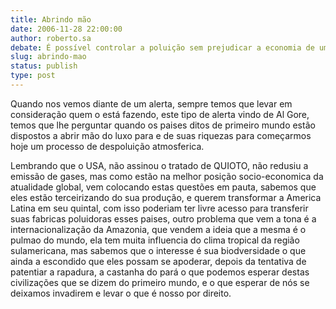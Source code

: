 ```yaml
---
title: Abrindo mão
date: 2006-11-28 22:00:00
author: roberto.sa
debate: É possível controlar a poluição sem prejudicar a economia de um país?
slug: abrindo-mao
status: publish 
type: post
---
```


Quando nos vemos diante de um alerta, sempre temos que levar em consideração quem o está fazendo, este tipo de alerta vindo de Al Gore, temos que lhe perguntar quando os paises ditos de primeiro mundo estão dispostos a abrir mão do luxo para e de suas riquezas para começarmos hoje um processo de despoluição atmosferica.  

Lembrando que o USA, não assinou o tratado de QUIOTO, não redusiu a emissão de gases, mas como estão na melhor posição socio-economica da atualidade global, vem colocando estas questões em pauta, sabemos que eles estão terceirizando do sua produção, e querem transformar a America Latina em seu quintal, com isso poderiam ter livre acesso para transferir suas fabricas poluidoras esses paises, outro problema que vem a tona é a internacionalização da Amazonia, que vendem a ideia que a mesma é o pulmao do mundo, ela tem muita influencia do clima tropical da região sulamericana, mas sabemos que o interesse é sua biodversidade o que ainda a escondido que eles possam se apoderar, depois da tentativa de patentiar a rapadura, a castanha do pará o que podemos esperar destas civilizações que se dizem do primeiro mundo, e o que esperar de nós se deixamos invadirem e levar o que é nosso por direito.
